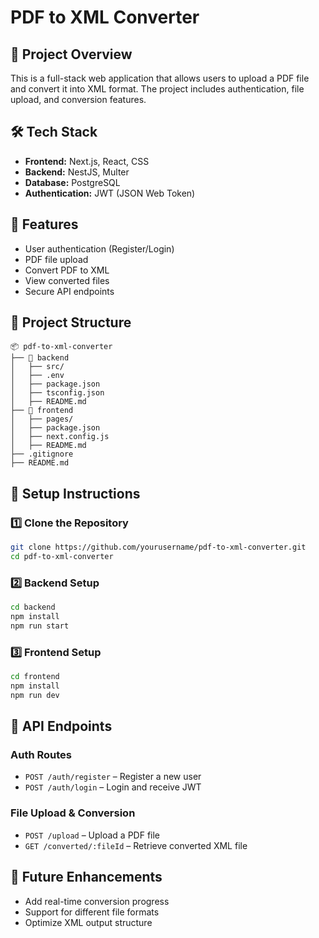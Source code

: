# PDF to XML Converter

## 📌 Project Overview
This is a full-stack web application that allows users to upload a PDF file and convert it into XML format. The project includes authentication, file upload, and conversion features.

## 🛠 Tech Stack
- **Frontend:** Next.js, React, CSS
- **Backend:** NestJS, Multer
- **Database:** PostgreSQL
- **Authentication:** JWT (JSON Web Token)

## 🚀 Features
- User authentication (Register/Login)
- PDF file upload
- Convert PDF to XML
- View converted files
- Secure API endpoints

## 📂 Project Structure
```
📦 pdf-to-xml-converter
├── 📂 backend
│   ├── src/
│   ├── .env
│   ├── package.json
│   ├── tsconfig.json
│   ├── README.md
├── 📂 frontend
│   ├── pages/
│   ├── package.json
│   ├── next.config.js
│   ├── README.md
├── .gitignore
├── README.md
```

## 📌 Setup Instructions
### 1️⃣ Clone the Repository
```sh
git clone https://github.com/yourusername/pdf-to-xml-converter.git
cd pdf-to-xml-converter
```
### 2️⃣ Backend Setup
```sh
cd backend
npm install
npm run start
```
### 3️⃣ Frontend Setup
```sh
cd frontend
npm install
npm run dev
```

## 🔗 API Endpoints
### **Auth Routes**
- `POST /auth/register` – Register a new user
- `POST /auth/login` – Login and receive JWT

### **File Upload & Conversion**
- `POST /upload` – Upload a PDF file
- `GET /converted/:fileId` – Retrieve converted XML file

## 🎯 Future Enhancements
- Add real-time conversion progress
- Support for different file formats
- Optimize XML output structure
